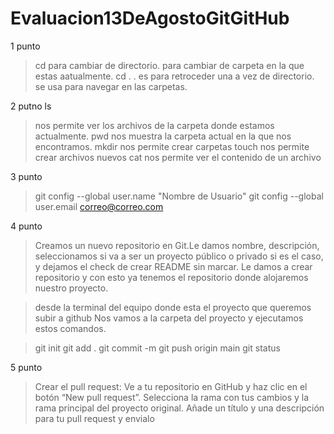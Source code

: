 # Evaluacion13DeAgostoGitGitHub
1 punto
> cd para cambiar de directorio.  para cambiar de carpeta en la que estas aatualmente.
> cd . .  es para retroceder una a vez de directorio.  se usa para navegar en las carpetas.

2 putno
ls 
>nos permite ver los archivos de la carpeta donde estamos actualmente.
pwd
> nos muestra la carpeta actual en la que nos encontramos.
mkdir
> nos permite crear carpetas
touch
> nos permite crear archivos nuevos
cat
> nos permite ver el contenido de un archivo

3 punto

>git config --global user.name "Nombre de Usuario"
>git config --global user.email correo@correo.com

4 punto
>Creamos un nuevo repositorio en Git.Le damos nombre, descripción, seleccionamos si va a ser un proyecto público o privado si es el caso, y dejamos el check de crear README sin marcar. Le damos a crear repositorio y con esto ya tenemos el repositorio donde alojaremos nuestro proyecto.

>desde la terminal del equipo donde esta el proyecto que queremos subir a github
>Nos vamos a la carpeta del proyecto y ejecutamos estos comandos.

>git init 
>git add .
>git commit -m
>git push origin main
>git status

5 punto
>Crear el pull request: Ve a tu repositorio en GitHub y haz clic en el botón “New pull request”. Selecciona la rama con tus cambios y la rama principal del proyecto original. Añade un título y una descripción para tu pull request y envialo 
